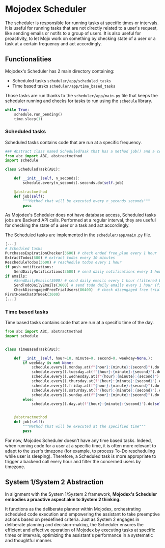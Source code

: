 # Mojodex Scheduler

The scheduler is responsible for running tasks at specific times or intervals.
It is useful for running tasks that are not directly related to a user's request, like sending emails or notifs to a group of users.
It is also useful for proactivity, to let Mojo work on something by checking state of a user or a task at a certain frequency and act accordingly.

## Functionalities
Mojodex's Scheduler has 2 main directory containing:

- Scheduled tasks `scheduler/app/scheduled_tasks`
- Time based tasks `scheduler/app/time_based_tasks`

Those tasks are run thanks to the `scheduler/app/main.py` file that keeps the scheduler running and checks for tasks to run using the `schedule` library.

```python
while True:
    schedule.run_pending()
    time.sleep(1)
```

### Scheduled tasks
Scheduled tasks contains code that are run at a specific frequency. 
```python
### Abstract class named ScheduledTask that has a method job() and a constructor that runs  schedule.every(X).seconds.do(job), X being the number of seconds between executions (param)
from abc import ABC, abstractmethod
import schedule

class ScheduledTask(ABC):

    def __init__(self, n_seconds):
        schedule.every(n_seconds).seconds.do(self.job)

    @abstractmethod
    def job(self):
        """Method that will be executed every n_seconds seconds"""
        pass
```

As Mojodex's Scheduler does not have database access, Scheduled tasks jobs are Backend API calls. Performed at a regular interval, they are useful for checking the state of a user or a task and act accordingly.

The Scheduled tasks are implemented in the `scheduler/app/main.py` file.

```python
[...]
# Scheduled tasks
PurchasesExpirationChecker(3600) # check ended free_plan every 1 hour
ExtractTodos(600) # extract todos every 10 minutes
RescheduleTodos(3600) # reschedule todos every 1 hour
if push_notifications:
    SendDailyNotifications(3600) # send daily notifications every 1 hour (filtered by timezone)
if emails:
    #SendDailyEmails(3600) # send daily emails every 1 hour (filtered by timezone)
    SendTodoDailyEmails(3600) # send todo daily emails every 1 hour (filtered by timezone)
    CheckDisengagedFreeTrialUsers(86400)  # check disengaged free trial users every day
FirstHomeChatOfWeek(3600)
[...]
```

### Time based tasks
Time based tasks contains code that are run at a specific time of the day. 
```python
from abc import ABC, abstractmethod
import schedule


class TimeBasedTask(ABC):

    def __init__(self, hour=10, minute=0, second=0, weekday=None,):
        if weekday is not None:
            schedule.every().monday.at(f"{hour}:{minute}:{second}").do(self.job) if weekday == 0 else None
            schedule.every().tuesday.at(f"{hour}:{minute}:{second}").do(self.job) if weekday == 1 else None
            schedule.every().wednesday.at(f"{hour}:{minute}:{second}").do(self.job) if weekday == 2 else None
            schedule.every().thursday.at(f"{hour}:{minute}:{second}").do(self.job) if weekday == 3 else None
            schedule.every().friday.at(f"{hour}:{minute}:{second}").do(self.job) if weekday == 4 else None
            schedule.every().saturday.at(f"{hour}:{minute}:{second}").do(self.job) if weekday == 5 else None
            schedule.every().sunday.at(f"{hour}:{minute}:{second}").do(self.job) if weekday == 6 else None
        else:
            schedule.every().day.at(f"{hour}:{minute}:{second}").do(self.job)


    @abstractmethod
    def job(self):
        """Method that will be executed at the specified time"""
        pass
```

For now, Mojodex Scheduler doesn't have any time based tasks. Indeed, when running code for a user at a specific time, it is often more relevant to adapt to the user's timezone (for example, to process To-Do rescheduling while user is sleeping). 
Therefore, a Scheduled task is more appropriate to trigger a backend call every hour and filter the concerned users by timezone.

## System 1/System 2 Abstraction

In alignment with the System 1/System 2 framework, **Mojodex's Scheduler embodies a proactive aspect akin to System 2 thinking.**

It functions as the deliberate planner within Mojodex, orchestrating scheduled code execution and empowering the assistant to take preemptive actions based on predefined criteria. Just as System 2 engages in deliberate planning and decision-making, the Scheduler ensures the efficient and effective operation of Mojodex by executing tasks at specific times or intervals, optimizing the assistant's performance in a systematic and thoughtful manner.
